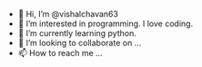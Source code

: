 - 👋 Hi, I’m @vishalchavan63
- 👀 I’m interested in programming. I love coding.
- 🌱 I’m currently learning python.
- 💞️ I’m looking to collaborate on ...
- 📫 How to reach me ...

<!---
vishalchavan63/vishalchavan63 is a ✨ special ✨ repository because its `README.md` (this file) appears on your GitHub profile.
You can click the Preview link to take a look at your changes.
--->
